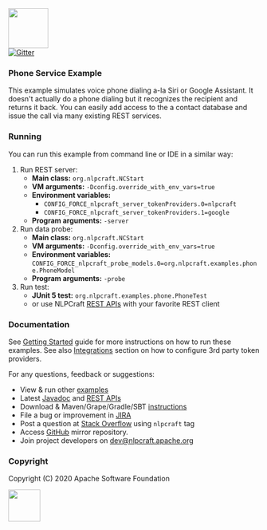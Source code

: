 <img src="https://nlpcraft.org/images/nlpcraft_logo_black.gif" height="80px">
<br>
<a target=_ href="https://gitter.im/apache-nlpcraft/community"><img alt="Gitter" src="https://badges.gitter.im/apache-nlpcraft/community.svg"></a>&nbsp;

### Phone Service Example
This example simulates voice phone dialing a-la Siri or Google Assistant.
It doesn't actually do a phone dialing but it recognizes the recipient and returns it back. You
can easily add access to the a contact database and issue the call via many existing REST services.

### Running
You can run this example from command line or IDE in a similar way:
 1. Run REST server:
    * **Main class:** `org.nlpcraft.NCStart`
    * **VM arguments:** `-Dconfig.override_with_env_vars=true`
    * **Environment variables:** 
      * `CONFIG_FORCE_nlpcraft_server_tokenProviders.0=nlpcraft`
      * `CONFIG_FORCE_nlpcraft_server_tokenProviders.1=google`
    * **Program arguments:** `-server`
 2. Run data probe:
    * **Main class:** `org.nlpcraft.NCStart`
    * **VM arguments:** `-Dconfig.override_with_env_vars=true`
    * **Environment variables:** `CONFIG_FORCE_nlpcraft_probe_models.0=org.nlpcraft.examples.phone.PhoneModel`
    * **Program arguments:** `-probe`
 2. Run test:
    * **JUnit 5 test:** `org.nlpcraft.examples.phone.PhoneTest`
    * or use NLPCraft [REST APIs](https://nlpcraft.org/using-rest.html) with your favorite REST client

### Documentation  
See [Getting Started](https://nlpcraft.org/getting-started.html) guide for more instructions on how to run these examples.
See also [Integrations](https://nlpcraft.org/intergrations.html) section on how to configure 3rd party token providers.

For any questions, feedback or suggestions:

 * View & run other [examples](https://github.com/apache/incubator-nlpcraft/tree/master/src/main/scala/org/nlpcraft/examples)
 * Latest [Javadoc](https://github.com/apache/incubator-nlpcraft/apis/latest/index.html) and [REST APIs](https://nlpcraft.org/using-rest.html)
 * Download & Maven/Grape/Gradle/SBT [instructions](https://nlpcraft.org/download.html)
 * File a bug or improvement in [JIRA](https://issues.apache.org/jira/projects/NLPCRAFT)
 * Post a question at [Stack Overflow](https://stackoverflow.com/questions/ask) using <code>nlpcraft</code> tag
 * Access [GitHub](https://github.com/apache/incubator-nlpcraft) mirror repository.
 * Join project developers on [dev@nlpcraft.apache.org](mailto:dev@nlpcraft.apache.org)

### Copyright
Copyright (C) 2020 Apache Software Foundation

<img src="https://www.apache.org/img/ASF20thAnniversary.jpg" height="64px">


